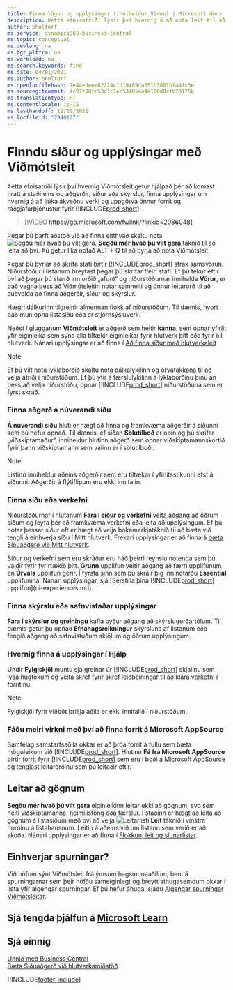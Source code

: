 ```yaml
---
title: Finna lögun og upplýsingar (inniheldur Video) | Microsoft docs
description: Þetta efnisatriði lýsir því hvernig á að nota leit til að finna aðgerðir, síður, skýrslur, skjöl og gögn, ásamt öðrum forritum og ráðgjafarþjónustum.
author: bholtorf
ms.service: dynamics365-business-central
ms.topic: conceptual
ms.devlang: na
ms.tgt_pltfrm: na
ms.workload: na
ms.search.keywords: find
ms.date: 04/01/2021
ms.author: bholtorf
ms.openlocfilehash: 1e44edeee82214c1d19489da351b3001bfa4fc3e
ms.sourcegitcommit: 4c97f38fc53c1c1ec534054a4a100d8cfb73175b
ms.translationtype: HT
ms.contentlocale: is-IS
ms.lasthandoff: 12/20/2021
ms.locfileid: "7940127"
---
```

# <a name="finding-pages-and-information-with-tell-me"></a>Finndu síður og upplýsingar með Viðmótsleit  
Þetta efnisatriði lýsir því hvernig Viðmótsleit getur hjálpað þér að komast hratt á staði eins og aðgerðir, síður eða skýrslur, finna upplýsingar um hvernig á að ljúka ákveðnu verki og uppgötva önnur forrit og ráðgjafarþjónustur fyrir [!INCLUDE[prod_short](includes/prod_short.md)].  


> [!VIDEO https://go.microsoft.com/fwlink/?linkid=2086048]

Þegar þú þarft aðstoð við að finna eitthvað skaltu nota ![Segðu mér hvað þú vilt gera.](media/ui-search/search.png "Leit að síðu eða skýrslu") **Segðu mér hvað þú vilt gera** táknið til að leita að því. Þú getur líka notað ALT + Q til að byrja að nota Viðmótsleit.

Þegar þú byrjar að skrifa stafi birtir [!INCLUDE[prod_short](includes/prod_short.md)] strax samsvörun. Niðurstöður í listanum breytast þegar þú skrifar fleiri stafi. Ef þú tekur eftir því að þegar þú slærð inn orðið „afurð“ og niðurstöðurnar innihalda **Vörur**, er það vegna þess að Viðmótsleitin notar samheiti og önnur leitarorð til að auðvelda að finna aðgerðir, síður og skýrslur.

Hægri dálkurinn tilgreinir almennan flokk af niðurstöðum. Til dæmis, hvort það mun opna listasíðu eða er stjórnsýsluverk.  

Neðst í glugganum **Viðmótsleit** er aðgerð sem heitir **kanna**, sem opnar yfirlit yfir eiginleika sem sýna alla tiltækir eiginleikar fyrir hlutverk þitt eða fyrir öll hlutverk. Nánari upplýsingar er að finna í [Að finna síður með hlutverkaleit](ui-role-explorer.md)

> [!NOTE]  
>   Ef þú vilt nota lyklaborðið skaltu nota dálkalykilinn og örvatakkana til að velja atriði í niðurstöðum. Ef þú ýtir á færslulykilinn á lyklaborðinu þínu án þess að velja niðurstöðu, opnar [!INCLUDE[prod_short](includes/prod_short.md)] niðurstöðuna sem er fyrst skráð.

### <a name="finding-an-action-on-the-current-page"></a>Finna aðgerð á núverandi síðu
**Á núverandi síðu** hluti er hægt að finna og framkvæma aðgerðir á síðunni sem þú hefur opnað. Til dæmis, ef síðan **Sölutilboð** er opin og þú skrifar „viðskiptamaður“, inniheldur hlutinn aðgerð sem opnar viðskiptamannskortið fyrir þann viðskiptamann sem valinn er í sölutilboði.

> [!NOTE]  
>   Listinn inniheldur aðeins aðgerðir sem eru tiltækar í yfirlitsstikunni efst á síðunni. Aðgerðir á flýtiflipum eru ekki innifalin.  

### <a name="finding-a-page-or-a-task"></a>Finna síðu eða verkefni
Niðurstöðurnar í hlutanum **Fara í síður og verkefni** veita aðgang að öðrum síðum og leyfa þér að framkvæma verkefni eða leita að upplýsingum. Ef þú notar þessar síður oft er hægt að velja bókamerkjatáknið til að bæta við tengli á einhverja síðu í Mitt hlutverk. Frekari upplýsingar er að finna á [bæta Síðuaðgerð við Mitt hlutverk](ui-bookmarks.md).

Síður og verkefni sem eru skráðar eru háð þeirri reynslu notenda sem þú valdir fyrir fyrirtækið þitt. **Grunn** upplifun veitir aðgang að færri upplifunum en **Úrvals** upplifun gerir. Í fyrsta sinn sem þú skráir þig inn notarðu **Essential** upplifunina. Nánari upplýsingar, sjá [Sérstilla þína [!INCLUDE[prod_short](includes/prod_short.md)] upplifun](ui-experiences.md).

### <a name="finding-a-report-or-archived-information"></a>Finna skýrslu eða safnvistaðar upplýsingar
**Fara í skýrslur og greiningu** kafla býður aðgang að skýrslugerðartólum. Til dæmis getur þú opnað **Efnahagsreikningur** skýrsluna af listanum eða fengið aðgang að safnvistuðum skjölum og öðrum upplýsingum.  

### <a name="finding-information-in-the-help"></a>Hvernig finna á upplýsingar í Hjálp
Undir **Fylgiskjöl** muntu sjá greinar úr [!INCLUDE[prod_short](includes/prod_short.md)] skjalinu sem lýsa hugtökum og veita skref fyrir skref leiðbeiningar til að klára verkefni í forritinu.    

> [!NOTE]  
> Fylgiskjöl fyrir viðbót þriðja aðila er ekki innifalið í niðurstöðum.

### <a name="getting-more-functionality-by-finding-an-app-on-microsoft-appsource"></a>Fáðu meiri virkni með því að finna forrit á Microsoft AppSource
Samfélag samstarfsaðila okkar er að þróa forrit á fullu sem bæta möguleikum við [!INCLUDE[prod_short](includes/prod_short.md)]. Hlutinn **Fá frá Microsoft AppSource** birtir forrit fyrir [!INCLUDE[prod_short](includes/prod_short.md)] sem eru í boði á Microsoft AppSource og tengjast leitarorðinu sem þú leitaðir eftir.

## <a name="searching-for-data"></a>Leitar að gögnum
**Segðu mér hvað þú vilt gera** eiginleikinn leitar ekki að gögnum, svo sem heiti viðskiptamanna, heimilisföng eða færslur. Í staðinn er hægt að leita að gögnum á listasíðum með því að velja ![Leitarlisti](media/ui-search/search-list.png "Tákn fyrir leitarlista") **Leit** táknið í vinstra horninu á listahausnum. Leitin á aðeins við um listann sem verið er að skoða. Nánari upplýsingar er að finna í [Flokkun, leit og síunarlistar](ui-enter-criteria-filters.md).

## <a name="questions"></a>Einhverjar spurningar?
Við höfum sýnt Viðmótsleit frá ýmsum hagsmunaaðilum, bent á spurningarnar sem þeir höfðu sameiginlegt og breytt athugasemdum okkar í lista yfir algengar spurningar. Ef þú hefur áhuga, sjáðu [Algengar spurningar Viðmótsleitar](ui-search-faq.md).

## <a name="see-related-training-at-microsoft-learn"></a>Sjá tengda þjálfun á [Microsoft Learn](/learn/modules/user-interface-dynamics-365-business-central/index)

## <a name="see-also"></a>Sjá einnig
[Unnið með Business Central](ui-work-product.md)  
[Bæta Síðuaðgerð við hlutverkamiðstöð](ui-bookmarks.md)


[!INCLUDE[footer-include](includes/footer-banner.md)]